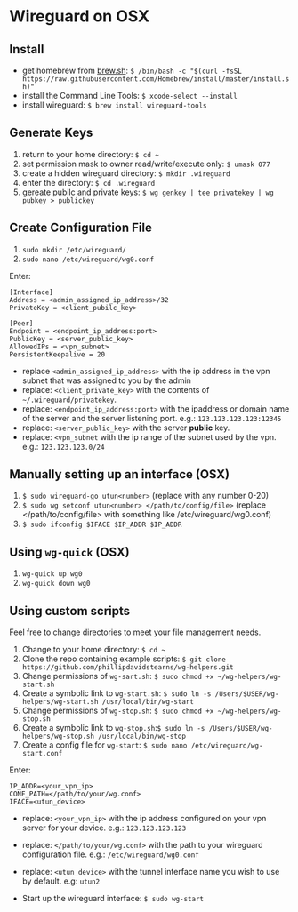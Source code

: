 # Wireguard on OSX

## Install

* get homebrew from [brew.sh](https://brew.sh): `$ /bin/bash -c "$(curl -fsSL https://raw.githubusercontent.com/Homebrew/install/master/install.sh)"`
* install the Command Line Tools: `$ xcode-select --install`
* install wireguard: `$ brew install wireguard-tools`

## Generate Keys

1. return to your home directory: `$ cd ~`
1. set permission mask to owner read/write/execute only: `$ umask 077`
1. create a hidden wireguard directory: `$ mkdir .wireguard`
1. enter the directory: `$ cd .wireguard`
1. gereate pubilc and private keys: `$ wg genkey | tee privatekey | wg pubkey > publickey`

## Create Configuration File

1. `sudo mkdir /etc/wireguard/`
1. `sudo nano /etc/wireguard/wg0.conf`

Enter:

```
[Interface]
Address = <admin_assigned_ip_address>/32
PrivateKey = <client_pubilc_key>

[Peer]
Endpoint = <endpoint_ip_address:port>
PublicKey = <server_public_key>
AllowedIPs = <vpn_subnet>
PersistentKeepalive = 20
```

* replace `<admin_assigned_ip_address>` with the ip address in the vpn subnet that was assigned to you by the admin
* replace: `<client_private_key>` with the contents of `~/.wireguard/privatekey`.
* replace: `<endpoint_ip_address:port>` with the ipaddress or domain name of the server and the server listening port. e.g.: `123.123.123.123:12345`
* replace: `<server_public_key>` with the server **public** key.
* replace: `<vpn_subnet` with the ip range of the subnet used by the vpn. e.g.: `123.123.123.0/24`

## Manually setting up an interface (OSX)

1. `$ sudo wireguard-go utun<number>` (replace <number> with any number 0-20)
1. `$ sudo wg setconf utun<number> </path/to/config/file>` (replace </path/to/config/file> with something like /etc/wireguard/wg0.conf)
1. `$ sudo ifconfig $IFACE $IP_ADDR $IP_ADDR` 

## Using `wg-quick` (OSX)

1. `wg-quick up wg0`
1. `wg-quick down wg0`

## Using custom scripts

Feel free to change directories to meet your file management needs.

1. Change to your home directory: `$ cd ~`
1. Clone the repo containing example scripts: `$ git clone https://github.com/phillipdavidstearns/wg-helpers.git`
1. Change permissions of `wg-sart.sh`: `$ sudo chmod +x ~/wg-helpers/wg-start.sh`
1. Create a symbolic link to `wg-start.sh`: `$ sudo ln -s /Users/$USER/wg-helpers/wg-start.sh /usr/local/bin/wg-start`
1. Change permissions of `wg-stop.sh`: `$ sudo chmod +x ~/wg-helpers/wg-stop.sh`
1. Create a symbolic link to `wg-stop.sh`:`$ sudo ln -s /Users/$USER/wg-helpers/wg-stop.sh /usr/local/bin/wg-stop`
1. Create a config file for `wg-start`: `$ sudo nano /etc/wireguard/wg-start.conf`

Enter:

```
IP_ADDR=<your_vpn_ip>
CONF_PATH=</path/to/your/wg.conf>
IFACE=<utun_device>
```

* replace: `<your_vpn_ip>` with the ip address configured on your vpn server for your device. e.g.: `123.123.123.123`
* replace: `</path/to/your/wg.conf>` with the path to your wireguard configuration file. e.g.: `/etc/wireguard/wg0.conf`
* replace: `<utun_device>` with the tunnel interface name you wish to use by default. e.g: `utun2`

* Start up the wireguard interface: `$ sudo wg-start`

